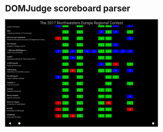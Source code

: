DOMJudge scoreboard parser
==========================

![Screenshot of the scoreboard for NWERC 2017](./docs/images/android-resolver.png)
